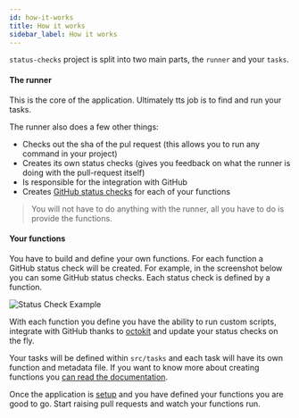 ```yaml
---
id: how-it-works
title: How it works
sidebar_label: How it works
---
```


`status-checks` project is split into two main parts, the `runner` and your `tasks`.

#### The runner

This is the core of the application. Ultimately tts job is to find and run your tasks.

The runner also does a few other things:

- Checks out the sha of the pul request (this allows you to run any command in your project)
- Creates its own status checks (gives you feedback on what the runner is doing with the pull-request itself)
- Is responsible for the integration with GitHub
- Creates [GitHub status checks](https://help.github.com/en/articles/about-status-checks) for each of your functions

> You will not have to do anything with the runner, all you have to do is provide the functions.

#### Your functions

You have to build and define your own functions. For each function a GitHub status check will be created. For example, in the screenshot below you can some GitHub status checks. Each status check is defined by a function.

![Status Check Example](/img/pr-example.png "Status Check Example")

With each function you define you have the ability to run custom scripts, integrate with GitHub thanks to [octokit](https://github.com/octokit/rest.js) and update your status checks on the fly.

Your tasks will be defined within `src/tasks` and each task will have its own function and metadata file. If you want to know more about creating functions you [can read the documentation](/docs/functions/creating-a-function).

Once the application is [setup](/docs/getting-started/setup) and you have defined your functions you are good to go. Start raising pull requests and watch your functions run.
